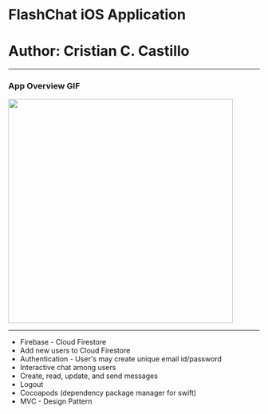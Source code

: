 # FlashChat iOS Application 
# Author: Cristian C. Castillo
------
### App Overview GIF

<img src="http://g.recordit.co/focolSbXhm.gif" width=450><br>


------
* Firebase - Cloud Firestore
* Add new users to Cloud Firestore
* Authentication - User's may create unique email id/password
* Interactive chat among users
* Create, read, update, and send messages
* Logout 
* Cocoapods (dependency package manager for swift)
* MVC - Design Pattern

